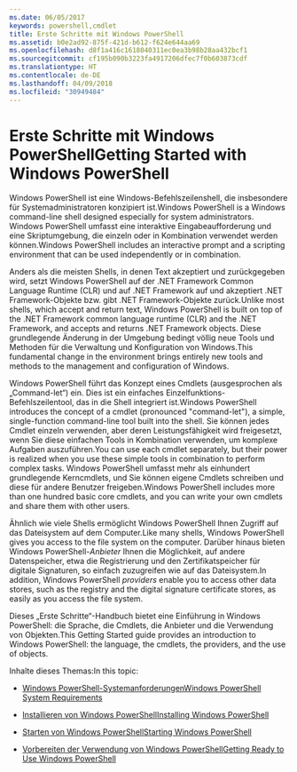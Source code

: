 ```yaml
---
ms.date: 06/05/2017
keywords: powershell,cmdlet
title: Erste Schritte mit Windows PowerShell
ms.assetid: b0e2ad92-875f-421d-b612-f624e644aa69
ms.openlocfilehash: d8f1a416c1618040311ec0ea3b98b28aa432bcf1
ms.sourcegitcommit: cf195b090b3223fa4917206dfec7f0b603873cdf
ms.translationtype: HT
ms.contentlocale: de-DE
ms.lasthandoff: 04/09/2018
ms.locfileid: "30949484"
---
```

# <a name="getting-started-with-windows-powershell"></a><span data-ttu-id="b8405-103">Erste Schritte mit Windows PowerShell</span><span class="sxs-lookup"><span data-stu-id="b8405-103">Getting Started with Windows PowerShell</span></span>
<span data-ttu-id="b8405-104">Windows PowerShell ist eine Windows-Befehlszeilenshell, die insbesondere für Systemadministratoren konzipiert ist.</span><span class="sxs-lookup"><span data-stu-id="b8405-104">Windows PowerShell is a Windows command-line shell designed especially for system administrators.</span></span> <span data-ttu-id="b8405-105">Windows PowerShell umfasst eine interaktive Eingabeaufforderung und eine Skriptumgebung, die einzeln oder in Kombination verwendet werden können.</span><span class="sxs-lookup"><span data-stu-id="b8405-105">Windows PowerShell includes an interactive prompt and a scripting environment that can be used independently or in combination.</span></span>

<span data-ttu-id="b8405-106">Anders als die meisten Shells, in denen Text akzeptiert und zurückgegeben wird, setzt Windows PowerShell auf der .NET Framework Common Language Runtime (CLR) und auf .NET Framework auf und akzeptiert .NET Framework-Objekte bzw. gibt .NET Framework-Objekte zurück.</span><span class="sxs-lookup"><span data-stu-id="b8405-106">Unlike most shells, which accept and return text, Windows PowerShell is built on top of the .NET Framework common language runtime (CLR) and the .NET Framework, and accepts and returns .NET Framework objects.</span></span> <span data-ttu-id="b8405-107">Diese grundlegende Änderung in der Umgebung bedingt völlig neue Tools und Methoden für die Verwaltung und Konfiguration von Windows.</span><span class="sxs-lookup"><span data-stu-id="b8405-107">This fundamental change in the environment brings entirely new tools and methods to the management and configuration of Windows.</span></span>

<span data-ttu-id="b8405-108">Windows PowerShell führt das Konzept eines Cmdlets (ausgesprochen als „Command-let“) ein. Dies ist ein einfaches Einzelfunktions-Befehlszeilentool, das in die Shell integriert ist.</span><span class="sxs-lookup"><span data-stu-id="b8405-108">Windows PowerShell introduces the concept of a cmdlet (pronounced "command-let"), a simple, single-function command-line tool built into the shell.</span></span> <span data-ttu-id="b8405-109">Sie können jedes Cmdlet einzeln verwenden, aber deren Leistungsfähigkeit wird freigesetzt, wenn Sie diese einfachen Tools in Kombination verwenden, um komplexe Aufgaben auszuführen.</span><span class="sxs-lookup"><span data-stu-id="b8405-109">You can use each cmdlet separately, but their power is realized when you use these simple tools in combination to perform complex tasks.</span></span> <span data-ttu-id="b8405-110">Windows PowerShell umfasst mehr als einhundert grundlegende Kerncmdlets, und Sie können eigene Cmdlets schreiben und diese für andere Benutzer freigeben.</span><span class="sxs-lookup"><span data-stu-id="b8405-110">Windows PowerShell includes more than one hundred basic core cmdlets, and you can write your own cmdlets and share them with other users.</span></span>

<span data-ttu-id="b8405-111">Ähnlich wie viele Shells ermöglicht Windows PowerShell Ihnen Zugriff auf das Dateisystem auf dem Computer.</span><span class="sxs-lookup"><span data-stu-id="b8405-111">Like many shells, Windows PowerShell gives you access to the file system on the computer.</span></span> <span data-ttu-id="b8405-112">Darüber hinaus bieten Windows PowerShell-*Anbieter* Ihnen die Möglichkeit, auf andere Datenspeicher, etwa die Registrierung und den Zertifikatspeicher für digitale Signaturen, so einfach zuzugreifen wie auf das Dateisystem.</span><span class="sxs-lookup"><span data-stu-id="b8405-112">In addition, Windows PowerShell *providers* enable you to access other data stores, such as the registry and the digital signature certificate stores, as easily as you access the file system.</span></span>

<span data-ttu-id="b8405-113">Dieses „Erste Schritte“-Handbuch bietet eine Einführung in Windows PowerShell: die Sprache, die Cmdlets, die Anbieter und die Verwendung von Objekten.</span><span class="sxs-lookup"><span data-stu-id="b8405-113">This Getting Started guide provides an introduction to Windows PowerShell: the language, the cmdlets, the providers, and the use of objects.</span></span>

<span data-ttu-id="b8405-114">Inhalte dieses Themas:</span><span class="sxs-lookup"><span data-stu-id="b8405-114">In this topic:</span></span>

- [<span data-ttu-id="b8405-115">Windows PowerShell-Systemanforderungen</span><span class="sxs-lookup"><span data-stu-id="b8405-115">Windows PowerShell System Requirements</span></span>](../setup/Windows-PowerShell-System-Requirements.md)

- [<span data-ttu-id="b8405-116">Installieren von Windows PowerShell</span><span class="sxs-lookup"><span data-stu-id="b8405-116">Installing Windows PowerShell</span></span>](../setup/Installing-Windows-PowerShell.md)

- [<span data-ttu-id="b8405-117">Starten von Windows PowerShell</span><span class="sxs-lookup"><span data-stu-id="b8405-117">Starting Windows PowerShell</span></span>](../setup/Starting-Windows-PowerShell.md)

- [<span data-ttu-id="b8405-118">Vorbereiten der Verwendung von Windows PowerShell</span><span class="sxs-lookup"><span data-stu-id="b8405-118">Getting Ready to Use Windows PowerShell</span></span>](Getting-Ready-to-Use-Windows-PowerShell.md)